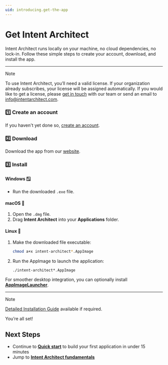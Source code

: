 ```yaml
---
uid: introducing.get-the-app
---
```


# Get Intent Architect

Intent Architect runs locally on your machine, no cloud dependencies, no lock-in.  Follow these simple steps to create your account, download, and install the app.

---

> [!NOTE]
> To use Intent Architect, you’ll need a valid license. If your organization already subscribes, your license will be assigned automatically. If you would like to get a license, please [get in touch](https://intentarchitect.com/#/contact-us) with our team or send an email to [info@intentarchitect.com](mailto:info@intentarchitect.com?subject=Intent%20Architect%20-%20License%20Request).

### 1️⃣ Create an account

If you haven't yet done so, [create an account](https://intentarchitect.com/#/register).

### 2️⃣ Download

Download the app from our [website](https://intentarchitect.com/#/downloads).

### 3️⃣ Install

#### Windows 🪟

- Run the downloaded `.exe` file.  

#### macOS 🍎

1. Open the `.dmg` file.  
2. Drag **Intent Architect** into your **Applications** folder.  

#### Linux 🐧

1. Make the downloaded file executable:
   ```bash
   chmod a+x intent-architect*.AppImage
   ```
2. Run the AppImage to launch the application:
   ```bash
   ./intent-architect*.AppImage
   ```

For smoother desktop integration, you can optionally install **[AppImageLauncher](https://github.com/TheAssassin/AppImageLauncher)**.

---

> [!NOTE]
> [Detailed Installation Guide](xref:introducing.installation-guide) available if required.

You’re all set!  

## Next Steps

- Continue to **[Quick start](xref:introducing.quickstart)** to build your first application in under 15 minutes
- Jump to **[Intent Architect fundamentals](xref:tutorials.fundamentals-landing-page)**
